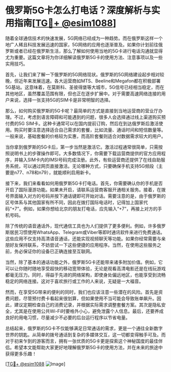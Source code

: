 # 俄罗斯5G卡怎么打电话？深度解析与实用指南[[TG💪+ @esim1088](https://t.me/s/esim1088)]

随着全球通信技术的快速发展，5G网络已经成为一种趋势。而在俄罗斯这样一个地广人稀且科技发展迅速的国家，5G网络的应用也逐渐普及。如果你计划前往俄罗斯或者已经在俄罗斯生活，那么了解如何使用当地的5G卡进行电话沟通就显得尤为重要。这篇文章将为你详细解读俄罗斯5G卡的使用方法、注意事项以及一些实用技巧。

首先，让我们来了解一下俄罗斯的5G网络现状。俄罗斯的5G网络建设起步相对较晚，但近年来发展迅速。各大运营商如MTS、Beeline和Megafon都在积极部署5G基站。这意味着，在莫斯科、圣彼得堡等大城市，5G信号已经相当稳定，而在其他地区，虽然覆盖范围有限，但也正在逐步扩展中。对于需要高速网络连接的用户来说，选择一张支持5G的SIM卡是非常明智的选择。

那么，如何购买俄罗斯的5G卡呢？最简单的方式是直接到当地运营商的营业厅办理。不过，考虑到语言障碍和可能遇到的问题，很多人会选择通过线上渠道购买预付费的5G SIM卡。这种卡通常可以在国内提前订购，然后在到达俄罗斯后激活使用。购买时要注意选择适合自己需求的套餐，比如流量、通话时间和短信数量等。一般来说，基础套餐的价格较为实惠，而高阶套餐则适合对数据需求较大的用户。

当你拿到俄罗斯的5G卡后，第一步当然是激活它。激活过程通常很简单，只需按照说明书上的步骤操作即可。大多数情况下，你需要下载运营商提供的官方应用程序，并输入SIM卡内的IMSI号码完成注册。此外，有些运营商还提供了在线自助服务系统，可以通过网页直接激活。无论哪种方式，只要确保手机支持5G频段（主要是n77、n78和n79），就能顺利启用新卡。

接下来，我们来看看如何用俄罗斯5G卡打电话。首先，你需要确认你的手机是否开启了国际漫游功能。如果未开启，请联系运营商客服开通相关服务。接着，在拨号界面输入对方的号码并按下通话键即可开始对话。需要注意的是，由于俄罗斯的区号体系与其他国家有所不同，因此在拨打国际电话时，记得加上国家代码“+7”。例如，如果你想给北京的朋友打电话，应先输入“+7”，再接上对方的手机号码。

除了传统的语音通话外，现代通信工具也为人们提供了更多便利。例如，许多俄罗斯居民习惯使用WhatsApp、Telegram或Viber等即时通讯软件来进行免费通话。这些应用不仅支持高清语音通话，还能实现视频聊天等功能。如果你经常需要与亲朋好友保持联系，不妨尝试一下这些便捷的应用程序。当然，在使用这些服务之前，务必保证你的设备已正确连接至互联网。

当然，除了基本的通话功能之外，俄罗斯5G卡还能带来诸多附加价值。例如，它可以让你随时随地享受超快的移动宽带体验，无论是观看高清电影还是在线玩游戏都毫无压力。同时，得益于先进的网络架构，即使身处偏远地区，也能享受到流畅稳定的网络连接。这对于喜欢旅行或工作的人来说，无疑是一大福音。

然而，在享受5G带来的便利的同时，我们也应该注意一些潜在的风险。首先是资费问题，尽管预付费卡看起来很划算，但如果使用不当可能会导致账单飙升。因此，建议定期检查自己的消费记录，并根据实际需求调整套餐方案。其次是隐私安全，尤其是在使用公共Wi-Fi时要格外小心，避免泄露个人信息。最后，还要养成良好的用电习惯，尽量减少不必要的后台运行程序以节省电量。

总结起来，俄罗斯的5G卡不仅能够满足日常通话的需求，更是一个通往全新数字世界的钥匙。从简单的拨号通话到复杂的多媒体交互，这一切都变得触手可及。而对于初来乍到的游客而言，拥有一张优质的5G卡更是探索这个神秘国度的最佳伴侣。希望本文能帮助大家更好地理解俄罗斯5G卡的使用方法，并在未来的旅途中获得更多乐趣！

[[TG💪+ @esim1088](https://t.me/s/esim1088) ![Image](https://i.postimg.cc/4NQfJmqS/Snipaste-2025-05-13-00-14-12.png)]